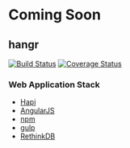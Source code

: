 # Coming Soon

## hangr

[![Build Status](https://travis-ci.org/hangr/hangr.svg?branch=master)](https://travis-ci.org/hangr/hangr)
[![Coverage Status](https://coveralls.io/repos/hangrJS/hangr/badge.svg?branch=master&service=github)](https://coveralls.io/github/hangrJS/hangr?branch=master)

### Web Application Stack

* [Hapi](http://hapijs.com)
* [AngularJS](https://angularjs.org)
* [npm](https://www.npmjs.com)
* [gulp](http://gulpjs.com)
* [RethinkDB](https://www.rethinkdb.com)
